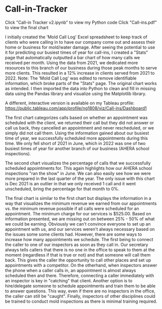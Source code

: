 # Call-in-Tracker
Click "Call-in Tracker v2.ipynb" to view my Python code
Click "Call-ins.pdf" to view the final chart

I initially created the 'Mold Call Log' Excel spreadsheet to keep track of clients who were calling in to have our company come out and assess their home or business for mold/water damage. After seeing the potential to use it for predicting our busiest times of year for call-ins, I created a "Stats" page that automatically outputted a bar chart of how many calls we received per month. Using the data from 2021, we dedicated more resources to this branch of our business during those peak months to serve more clients. This resulted in a 12% increase in clients served from 2021 to 2022. Note: The 'Mold Call Log' was edited to remove identifiable information, which broke parts of the "Stats" page. The original chart works as intended. I then imported the data into Python to clean and fill in missing data using the Pandas library and visualize using the Matplotlib library.

A different, interactive version is available on my Tableau profile: https://public.tableau.com/app/profile/ng1808/viz/Call-ins/Dashboard1

The first chart categorizes calls based on whether an appointment was scheduled with the client, we returned their call but they did not answer or call us back, they cancelled an appointment and never rescheduled, or we simply did not call them. Using the information gained about our busiest time of year, we successfully scheduled more appointments during this time. We only fell short of 2021 in June, which in 2022 was one of two busiest times of year for another branch of our business (AHERA school inspections).

The second chart visualizes the percentage of calls that we successfully scheduled appointments for. This again highlights how our AHERA school inspections "ran the show" in June. We can also easily see how we were more prepared in the last quarter of the year. The only issue with this chart is Dec 2021 is an outlier in that we only received 1 call and it went unscheduled, bring the percentage for that month to 0%.

The final chart is similar to the first chart but displays the information in a way that visualizes the minimum revenue we earned from our appointments vs. the minimum revenue possible if all calls were scheduled for an appointment. The minimum charge for our services is $525.00. Based on information presented, we are missing out on between 25% - 50% of what we could be earning. Obviously we can't convince everyone to set up an appointment with us, and our services weren't always necessary based on the issues some some clients had. However, there are some ways to increase how many appointments we schedule. The first being to connect the caller to one of our inspectors as soon as they call in. Our secretary always tells callers that there is no one in the office to speak to them at the moment (regardless if that is true or not) and that someone will call them back. This gives the caller the opportunity to call other places and set up appointments with a competitor. On the otherhand, when inspectors answer the phone when a caller calls in, an appointment is almost always scheduled then and there. Therefore, connecting a caller immediately with an inspector is key in "catching" that client. Another option is to hire/delegate someone to schedule appointments and train them to be able to answer questions. This way, even if there are no inspectors in the office, the caller can still be "caught". Finally, inspectors of other disciplines could be trained to conduct mold inspections as there is minimal training required.
